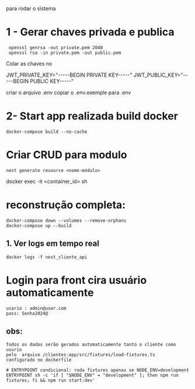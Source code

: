 para rodar o sistema 
# 1 - Gerar chaves privada e publica 
```
 openssl genrsa -out private.pem 2048
 openssl rsa -in private.pem -out public.pem
```  
Colar as chaves no 

JWT_PRIVATE_KEY="-----BEGIN PRIVATE KEY-----"
JWT_PUBLIC_KEY="-----BEGIN PUBLIC KEY-----"

criar o arquivo .env copiar o .env.exemple para .env


# 2- Start app   realizada build docker 
```
docker-compose build --no-cache
```

# Criar CRUD para modulo
```
nest generate resource <nome-módulo>
```

docker exec -it <container_id> sh


# reconstrução completa:
```
docker-compose down --volumes --remove-orphans
docker-compose up --build
```


## 1. Ver logs em tempo real

```
docker logs -f nest_cliente_api
```


# Login para front cira usuário automaticamente 
```
usario : admin@user.com
pass: Senha2024@
```

## obs:
```
Todos os dados serão gerados automaticamente tanto o cliente como usurio 
pelo  arquivo /clientes-app/src/fixtures/load-fixtures.ts
configurado no dockerfile 

# ENTRYPOINT condicional: roda fixtures apenas se NODE_ENV=development
ENTRYPOINT sh -c 'if [ "$NODE_ENV" = "development" ]; then npm run fixtures; fi && npm run start:dev'

```
